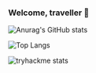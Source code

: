 ### Welcome, traveller 👋

![Anurag's GitHub stats](https://github-stats-vercel-git-main-aeskerminens-projects.vercel.app//api?username=aeskerminen)

![Top Langs](https://github-stats-vercel-git-main-aeskerminens-projects.vercel.app/api/top-langs/?username=aeskerminen&layout=pie&langs_count=8)

![tryhackme stats](https://tryhackme-badges.s3.amazonaws.com/aeskerm.png)
